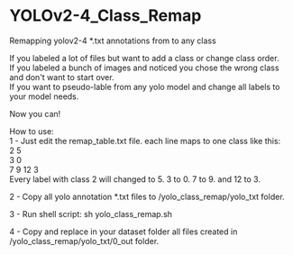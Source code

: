 # YOLOv2-4_Class_Remap
Remapping yolov2-4 *.txt annotations from to any class  

If you labeled a lot of files but want to add a class or change class order.  
If you labeled a bunch of images and noticed you chose the wrong class and don't want to start over.  
If you want to pseudo-lable from any yolo model and change all labels to your model needs.  
  
Now you can!  
  
How to use:  
1 - Just edit the remap_table.txt file. each line maps to one class like this:  
2 5  
3 0  
7 9 
12 3  
Every label with class 2 will changed to 5. 3 to 0. 7 to 9. and 12 to 3.  
  
2 - Copy all yolo annotation *.txt files to /yolo_class_remap/yolo_txt folder.  
  
3 - Run shell script: sh yolo_class_remap.sh  
  
4 - Copy and replace in your dataset folder all files created in /yolo_class_remap/yolo_txt/0_out folder.  
